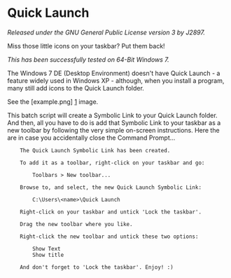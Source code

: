 Quick Launch
============
*Released under the GNU General Public License version 3 by J2897.*

Miss those little icons on your taskbar? Put them back!

*This has been successfully tested on 64-Bit Windows 7.*

The Windows 7 DE (Desktop Environment) doesn't have Quick Launch - a feature widely used in Windows XP - although, when you install a program, many still add icons to the Quick Launch folder.

See the [example.png] [1] image.

This batch script will create a Symbolic Link to your Quick Launch folder. And then, all you have to do is add that Symbolic Link to your taskbar as a new toolbar by following the very simple on-screen instructions. Here the are in case you accidentally close the Command Prompt...

		The Quick Launch Symbolic Link has been created.

		To add it as a toolbar, right-click on your taskbar and go:

			Toolbars > New toolbar...

		Browse to, and select, the new Quick Launch Symbolic Link:

			C:\Users\<name>\Quick Launch

		Right-click on your taskbar and untick 'Lock the taskbar'.

		Drag the new toolbar where you like.

		Right-click the new toolbar and untick these two options:

			Show Text
			Show title

		And don't forget to 'Lock the taskbar'. Enjoy! :)

   [1]: https://github.com/J2897/Quick_Launch/blob/master/example.png

